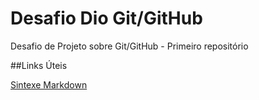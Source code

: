 # Desafio Dio Git/GitHub
Desafio de Projeto sobre Git/GitHub - Primeiro repositório

##Links Úteis

[Sintexe Markdown](https://markdown.net.br/sintaxe-basica/)
